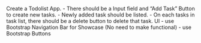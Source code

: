 Create a Todolist App. - There should be a Input field and “Add Task” Button to create new tasks. - Newly added task should be listed. - On each tasks in task list, there should be a delete button to delete that task. UI - use Bootstrap Navigation Bar for Showcase (No need to make functional) - use Bootstrap Buttons
